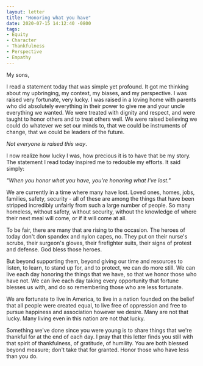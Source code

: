 ```yaml
---
layout: letter
title: "Honoring what you have"
date: 2020-07-15 14:12:40 -0800
tags:
- Equity
- Character
- Thankfulness
- Perspective
- Empathy
---
```

My sons,

I read a statement today that was simple yet profound. It got me thinking about my upbringing, my context, my biases, and my perspective. I was raised very fortunate, very lucky. I was raised in a loving home with parents who did absolutely everything in their power to give me and your uncle everything we wanted. We were treated with dignity and respect, and were taught to honor others and to treat others well. We were raised believing we could do whatever we set our minds to, that we could be instruments of change, that we could be leaders of the future.

*Not everyone is raised this way*.

I now realize how lucky I was, how precious it is to have that be my story. The statement I read today inspired me to redouble my efforts. It said simply:

*"When you honor what you have, you're honoring what I've lost."*

We are currently in a time where many have lost. Loved ones, homes, jobs, families, safety, security - all of these are among the things that have been stripped incredibly unfairly from such a large number of people. So many homeless, without safety, without security, without the knowledge of where their next meal will come, or if it will come at all.

To be fair, there are many that are rising to the occasion. The heroes of today don't don spandex and nylon capes, no. They put on their nurse's scrubs, their surgeon's gloves, their firefighter suits, their signs of protest and defense. God bless those heroes.

But beyond supporting them, beyond giving our time and resources to listen, to learn, to stand up for, and to protect, we can do more still. We can live each day honoring the things that we have, so that we honor those who have not. We can live each day taking every opportunity that fortune blesses us with, and do so remembering those who are less fortunate.

We are fortunate to live in America, to live in a nation founded on the belief that all people were created equal, to live free of oppression and free to pursue happiness and association however we desire. Many are not that lucky. Many living even in this nation are not that lucky.

Something we've done since you were young is to share things that we're thankful for at the end of each day. I pray that this letter finds you still with that spirit of thankfulness, of gratitude, of humility. You are both blessed beyond measure; don't take that for granted. Honor those who have less than you do.
